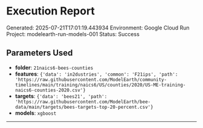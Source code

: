
# Execution Report

Generated: 2025-07-21T17:01:19.443934
Environment: Google Cloud Run
Project: modelearth-run-models-001
Status: Success

## Parameters Used
- **folder**: `21naics6-bees-counties`
- **features**: `{'data': 'in2dustries', 'common': 'F21ips', 'path': 'https://raw.githubusercontent.com/ModelEarth/community-timelines/main/training/naics6/US/counties/2020/US-ME-training-naics6-counties-2020.csv'}`
- **targets**: `{'data': 'bees21', 'path': 'https://raw.githubusercontent.com/ModelEarth/bee-data/main/targets/bees-targets-top-20-percent.csv'}`
- **models**: `xgboost`

---

